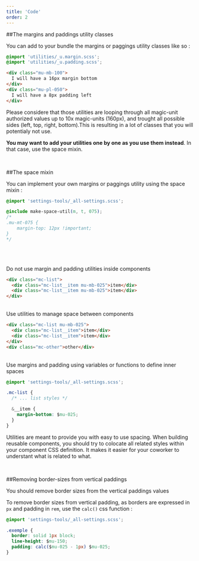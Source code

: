 ```yaml
---
title: 'Code'
order: 2
---
```


##The margins and paddings utility classes

You can add to your bundle the margins or paggings utility classes like so :

```css
@import 'utilities/_u.margin.scss';
@import 'utilities/_u.padding.scss';
```

```html
<div class="mu-mb-100">
  I will have a 16px margin bottom
</div>
<div class="mu-pl-050">
  I will have a 8px padding left
</div>
```

Please considere that those utilities are looping through all magic-unit authorized values up to 10x magic-units (160px), and trought all possible sides (left, top, right, bottom).This is resulting in a lot of classes that you will potentialy not use.

**You may want to add your utilities one by one as you use them instead**. In that case, use the space mixin.

<br>

##The space mixin

You can implement your own margins or paggings utility using the space mixin :

```css
@import 'settings-tools/_all-settings.scss';

@include make-space-util(m, t, 075);
/*
.mu-mt-075 { 
    margin-top: 12px !important;
}
*/
```

<br/><br/>

<hintitem dont="true">
    Do not use margin and padding utilities inside components
</hintitem>

```html
<div class="mc-list">
  <div class="mc-list__item mu-mb-025">item</div>
  <div class="mc-list__item mu-mb-025">item</div>
</div>
```

<br/>

<hintitem>
    Use utilities to manage space between components
</hintitem>

```html
<div class="mc-list mu-mb-025">
  <div class="mc-list__item">item</div>
  <div class="mc-list__item">item</div>
</div>
<div class="mc-other">other</div>
```

<br/>

<hintitem>
    Use margins and padding using variables or functions to define inner spaces
</hintitem>

```css
@import 'settings-tools/_all-settings.scss';

.mc-list {
  /* ... list styles */

  &__item {
    margin-bottom: $mu-025;
  }
}
```

Utilities are meant to provide you with easy to use spacing.
When building reusable components, you should try to colocate all related styles within your component CSS definition.
It makes it easier for your coworker to understant what is related to what.

<br>

##Removing border-sizes from vertical paddings

<hintitem>
  You should remove border sizes from the vertical paddings values
</hintitem>

To remove border sizes from vertical padding, as borders are expressed in `px` and padding in `rem`, use the `calc()` css function :

```css
@import 'settings-tools/_all-settings.scss';

.exemple {
  border: solid 1px block;
  line-height: $mu-150;
  padding: calc($mu-025 - 1px) $mu-025;
}
```
